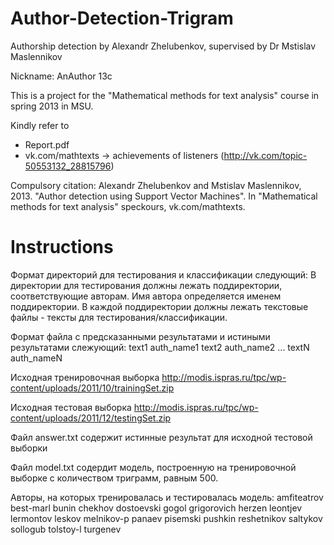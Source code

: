 Author-Detection-Trigram
========================

Authorship detection by Alexandr Zhelubenkov, supervised by Dr Mstislav Maslennikov

Nickname: AnAuthor 13c

This is a project for the "Mathematical methods for text analysis" course in spring 2013 in MSU. 

Kindly refer to 
- Report.pdf
- vk.com/mathtexts -> achievements of listeners (http://vk.com/topic-50553132_28815796)

Compulsory citation:
Alexandr Zhelubenkov and Mstislav Maslennikov, 2013. "Author detection using Support Vector Machines". In "Mathematical methods for text analysis" speckours, vk.com/mathtexts.


Instructions
============

Формат директорий для тестирования и классификации следующий:
В директории для тестирования должны лежать поддиректории, соответствующие авторам. Имя автора определяется именем поддиректории. В каждой поддиректории должны лежать текстовые файлы - тексты для тестирования/классификации.

Формат файла с предсказанными результатами и истиными результатами слежующий:
text1 auth_name1
text2 auth_name2
...
textN auth_nameN

Исходная тренировочная выборка 
http://modis.ispras.ru/tpc/wp-content/uploads/2011/10/trainingSet.zip

Исходная тестовая выборка
http://modis.ispras.ru/tpc/wp-content/uploads/2011/12/testingSet.zip

Файл answer.txt содержит истинные результат для исходной тестовой выборки

Файл model.txt содердит модель, построенную на тренировочной выборке с количеством триграмм, равным 500.

Авторы, на которых тренировалась и тестировалась модель:
amfiteatrov
best-marl
bunin
chekhov
dostoevski
gogol
grigorovich
herzen
leontjev
lermontov
leskov
melnikov-p
panaev
pisemski
pushkin
reshetnikov
saltykov
sollogub
tolstoy-l
turgenev
